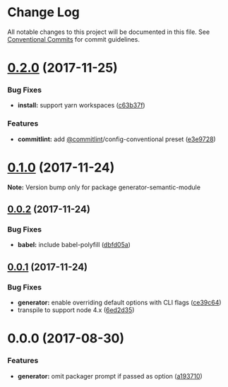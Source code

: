 # Change Log

All notable changes to this project will be documented in this file.
See [Conventional Commits](https://conventionalcommits.org) for commit guidelines.

<a name="0.2.0"></a>
# [0.2.0](https://github.com/jlegrone/create-semantic-module/compare/v0.1.0...v0.2.0) (2017-11-25)


### Bug Fixes

* **install:** support yarn workspaces ([c63b37f](https://github.com/jlegrone/create-semantic-module/commit/c63b37f))


### Features

* **commitlint:** add [@commitlint](https://github.com/commitlint)/config-conventional preset ([e3e9728](https://github.com/jlegrone/create-semantic-module/commit/e3e9728))




<a name="0.1.0"></a>
# [0.1.0](https://github.com/jlegrone/create-semantic-module/compare/v0.0.2...v0.1.0) (2017-11-24)




**Note:** Version bump only for package generator-semantic-module

<a name="0.0.2"></a>
## [0.0.2](https://github.com/jlegrone/create-semantic-module/compare/v0.0.1...v0.0.2) (2017-11-24)


### Bug Fixes

* **babel:** include babel-polyfill ([dbfd05a](https://github.com/jlegrone/create-semantic-module/commit/dbfd05a))




<a name="0.0.1"></a>
## [0.0.1](https://github.com/jlegrone/create-semantic-module/compare/v0.0.0...v0.0.1) (2017-11-24)


### Bug Fixes

* **generator:** enable overriding default options with CLI flags ([ce39c64](https://github.com/jlegrone/create-semantic-module/commit/ce39c64))
* transpile to support node 4.x ([6ed2d35](https://github.com/jlegrone/create-semantic-module/commit/6ed2d35))




<a name="0.0.0"></a>
# 0.0.0 (2017-08-30)


### Features

* **generator:** omit packager prompt if passed as option ([a193710](https://github.com/jlegrone/create-semantic-module/commit/a193710))
